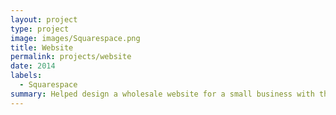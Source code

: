 ```yaml
---
layout: project
type: project
image: images/Squarespace.png
title: Website
permalink: projects/website
date: 2014
labels:
  - Squarespace
summary: Helped design a wholesale website for a small business with the help of Squarespace.
---
```



